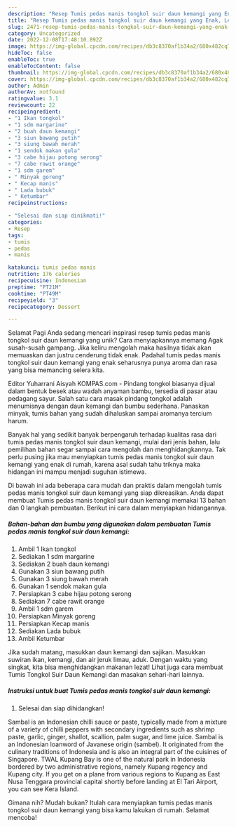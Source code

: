 ```yaml
---
description: "Resep Tumis pedas manis tongkol suir daun kemangi yang Enak, Lezat"
title: "Resep Tumis pedas manis tongkol suir daun kemangi yang Enak, Lezat"
slug: 2471-resep-tumis-pedas-manis-tongkol-suir-daun-kemangi-yang-enak-lezat
category: Uncategorized
date: 2022-12-08T17:48:10.892Z
image: https://img-global.cpcdn.com/recipes/db3c8370af1b34a2/680x482cq70/tumis-pedas-manis-tongkol-suir-daun-kemangi-foto-resep-utama.jpg
hideToc: false
enableToc: true
enableTocContent: false
thumbnail: https://img-global.cpcdn.com/recipes/db3c8370af1b34a2/680x482cq70/tumis-pedas-manis-tongkol-suir-daun-kemangi-foto-resep-utama.jpg
cover: https://img-global.cpcdn.com/recipes/db3c8370af1b34a2/680x482cq70/tumis-pedas-manis-tongkol-suir-daun-kemangi-foto-resep-utama.jpg
author: Admin
authorAv: notfound
ratingvalue: 3.1
reviewcount: 22
recipeingredient:
- "1 Ikan tongkol"
- "1 sdm margarine"
- "2 buah daun kemangi"
- "3 siun bawang putih"
- "3 siung bawah merah"
- "1 sendok makan gula"
- "3 cabe hijau potong serong"
- "7 cabe rawit orange"
- "1 sdm garem"
- " Minyak goreng"
- " Kecap manis"
- " Lada bubuk"
- " Ketumbar"
recipeinstructions:

- "Selesai dan siap dinikmati!"
categories:
- Resep
tags:
- tumis
- pedas
- manis

katakunci: tumis pedas manis 
nutrition: 176 calories
recipecuisine: Indonesian
preptime: "PT21M"
cooktime: "PT49M"
recipeyield: "3"
recipecategory: Dessert

---
```



Selamat Pagi Anda sedang mencari inspirasi resep tumis pedas manis tongkol suir daun kemangi yang unik? Cara menyiapkannya memang Agak susah-susah gampang. Jika keliru mengolah maka hasilnya tidak akan memuaskan dan justru cenderung tidak enak. Padahal tumis pedas manis tongkol suir daun kemangi yang enak seharusnya punya aroma dan rasa yang bisa memancing selera kita.


Editor Yuharrani Aisyah KOMPAS.com - Pindang tongkol biasanya dijual dalam bentuk besek atau wadah anyaman bambu, tersedia di pasar atau pedagang sayur. Salah satu cara masak pindang tongkol adalah menumisnya dengan daun kemangi dan bumbu sederhana. Panaskan minyak, tumis bahan yang sudah dihaluskan sampai aromanya tercium harum.

Banyak hal yang sedikit banyak berpengaruh terhadap kualitas rasa dari tumis pedas manis tongkol suir daun kemangi, mulai dari jenis bahan, lalu pemilihan bahan segar sampai cara mengolah dan menghidangkannya. Tak perlu pusing jika mau menyiapkan tumis pedas manis tongkol suir daun kemangi yang enak di rumah, karena asal sudah tahu triknya maka hidangan ini mampu menjadi suguhan istimewa.


Di bawah ini ada beberapa cara mudah dan praktis dalam mengolah tumis pedas manis tongkol suir daun kemangi yang siap dikreasikan. Anda dapat membuat Tumis pedas manis tongkol suir daun kemangi memakai 13 bahan dan 0 langkah pembuatan. Berikut ini cara dalam menyiapkan hidangannya.

<!--inarticleads1-->

##### Bahan-bahan dan bumbu yang digunakan dalam pembuatan Tumis pedas manis tongkol suir daun kemangi:

1. Ambil 1 Ikan tongkol
1. Sediakan 1 sdm margarine
1. Sediakan 2 buah daun kemangi
1. Gunakan 3 siun bawang putih
1. Gunakan 3 siung bawah merah
1. Gunakan 1 sendok makan gula
1. Persiapkan 3 cabe hijau potong serong
1. Sediakan 7 cabe rawit orange
1. Ambil 1 sdm garem
1. Persiapkan  Minyak goreng
1. Persiapkan  Kecap manis
1. Sediakan  Lada bubuk
1. Ambil  Ketumbar


Jika sudah matang, masukkan daun kemangi dan sajikan. Masukkan suwiran ikan, kemangi, dan air jeruk limau, aduk. Dengan waktu yang singkat, kita bisa menghidangkan makanan lezat! Lihat juga cara membuat Tumis Tongkol Suir Daun Kemangi dan masakan sehari-hari lainnya. 

<!--inarticleads2-->

##### Instruksi untuk buat Tumis pedas manis tongkol suir daun kemangi:


1. Selesai dan siap dihidangkan!

Sambal is an Indonesian chilli sauce or paste, typically made from a mixture of a variety of chilli peppers with secondary ingredients such as shrimp paste, garlic, ginger, shallot, scallion, palm sugar, and lime juice. Sambal is an Indonesian loanword of Javanese origin (sambel). It originated from the culinary traditions of Indonesia and is also an integral part of the cuisines of Singapore. TWAL Kupang Bay is one of the natural park in Indonesia bordered by two administrative regions, namely Kupang regency and Kupang city. If you get on a plane from various regions to Kupang as East Nusa Tenggara provincial capital shortly before landing at El Tari Airport, you can see Kera Island. 

Gimana nih? Mudah bukan? Itulah cara menyiapkan tumis pedas manis tongkol suir daun kemangi yang bisa kamu lakukan di rumah. Selamat mencoba!
